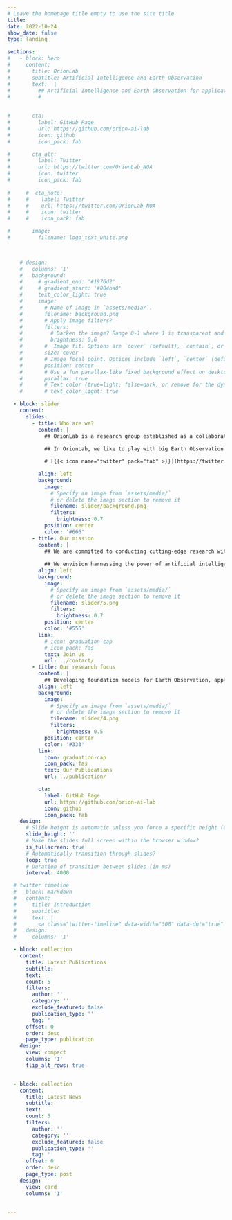 ```yaml
---
# Leave the homepage title empty to use the site title
title:
date: 2022-10-24
show_date: false
type: landing

sections:
#   - block: hero
#     content:
#       title: OrionLab 
#       subtitle: Artificial Intelligence and Earth Observation 
#       text:  | 
#         ## Artificial Intelligence and Earth Observation for applications that matter
#         # 
        

#       cta:
#         label: GitHub Page
#         url: https://github.com/orion-ai-lab
#         icon: github
#         icon_pack: fab       

#       cta_alt:
#         label: Twitter
#         url: https://twitter.com/OrionLab_NOA
#         icon: twitter
#         icon_pack: fab  
      
#     #  cta_note:
#     #    label: Twitter
#     #    url: https://twitter.com/OrionLab_NOA
#     #    icon: twitter
#     #    icon_pack: fab  

#       image: 
#         filename: logo_text_white.png

      

    # design: 
    #   columns: '1'
    #   background:
    #     # gradient_end: '#1976d2'
    #     # gradient_start: '#004ba0'
    #     text_color_light: true
    #     image:
    #       # Name of image in `assets/media/`.
    #       filename: background.png
    #       # Apply image filters?
    #       filters:
    #         # Darken the image? Range 0-1 where 1 is transparent and 0 is opaque.
    #         brightness: 0.6
    #       #  Image fit. Options are `cover` (default), `contain`, or `actual` size.
    #       size: cover
    #       # Image focal point. Options include `left`, `center` (default), or `right`.
    #       position: center
    #       # Use a fun parallax-like fixed background effect on desktop? true/false
    #       parallax: true
    #       # Text color (true=light, false=dark, or remove for the dynamic theme color).
    #       # text_color_light: true

  - block: slider
    content:
      slides:
        - title: Who are we?
          content: |
            ## OrionLab is a research group established as a collaborative initiative involving both the *[National Observatory of Athens](https://www.noa.gr/en/)* and the *[National Technical University of Athens](https://www.ntua.gr/en)*. Organically, OrionLab belongs to the *[Remote Sensing Laboratory](https://www.survey.ntua.gr/en/departments/topo/topo-labs/rslab/rslab-pages)*. 
            
            ## In OrionLab, we like to play with big Earth Observation data and use Artificial Intelligence research to have a positive impact on the society and the environment. 

            # [{{< icon name="twitter" pack="fab" >}}](https://twitter.com/orionlab_noa) [{{< icon name="github" pack="fab" >}}](https://github.com/orion-ai-lab)

          align: left
          background:
            image:
              # Specify an image from `assets/media/`
              # or delete the image section to remove it
              filename: slider/background.png
              filters:
                brightness: 0.7
            position: center
            color: '#666'
        - title: Our mission
          content: |
            ## We are committed to conducting cutting-edge research with the highest ethical standards, aiming to advance our understanding of fundamental Earth system processes and addressing key scientific questions in environmental science and the effective management of natural disasters. 
            
            ## We envision harnessing the power of artificial intelligence and Earth Observation to model and predict the impacts of climate change, fostering the development of resilient societies. 
          align: left
          background:
            image:
              # Specify an image from `assets/media/`
              # or delete the image section to remove it
              filename: slider/5.png
              filters:
                brightness: 0.7
            position: center
            color: '#555'
          link:
            # icon: graduation-cap
            # icon_pack: fas
            text: Join Us
            url: ../contact/            
        - title: Our research focus 
          content: | 
            ## Developing foundation models for Earth Observation, applying deep learning for spatio-temporal forecasting, creating and utilizing datacubes and machine-learning ready datasets, as well as advancing knowledge retrieval and information extraction techniques from big satellite data. Additionally, we explore text-image alignment for satellite image captioning.              
          align: left
          background:
            image:
              # Specify an image from `assets/media/`
              # or delete the image section to remove it
              filename: slider/4.png
              filters:
                brightness: 0.5
            position: center
            color: '#333'
          link:
            icon: graduation-cap
            icon_pack: fas
            text: Our Publications
            url: ../publication/    

          cta:
            label: GitHub Page
            url: https://github.com/orion-ai-lab
            icon: github
            icon_pack: fab 
    design:
      # Slide height is automatic unless you force a specific height (e.g. '400px')
      slide_height: ''
      # Make the slides full screen within the browser window?
      is_fullscreen: true
      # Automatically transition through slides?
      loop: true
      # Duration of transition between slides (in ms)
      interval: 4000

  # twitter timeline
  # - block: markdown
  #   content:
  #     title: Introduction
  #     subtitle: 
  #     text: |
  #       <a class="twitter-timeline" data-width="300" data-dnt="true" href="https://twitter.com/OrionLab_NOA?ref_src=twsrc%5Etfw">Tweets by OrionLab_NOA</a> <script async src="https://platform.twitter.com/widgets.js" charset="utf-8"></script> 
  #   design:
  #     columns: '1' 

  - block: collection
    content:
      title: Latest Publications
      subtitle:
      text:
      count: 5
      filters:
        author: ''
        category: ''
        exclude_featured: false
        publication_type: ''
        tag: ''
      offset: 0
      order: desc
      page_type: publication
    design:
      view: compact
      columns: '1' 
      flip_alt_rows: true


  - block: collection
    content:
      title: Latest News
      subtitle:
      text:
      count: 5
      filters:
        author: ''
        category: ''
        exclude_featured: false
        publication_type: ''
        tag: ''
      offset: 0
      order: desc
      page_type: post
    design:
      view: card
      columns: '1'


---
```


